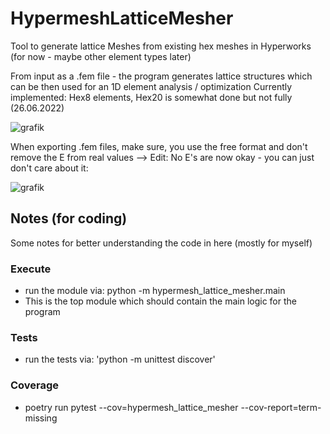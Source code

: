 # HypermeshLatticeMesher

Tool to generate lattice Meshes from existing hex meshes in Hyperworks (for now - maybe other element types later)

From input as a .fem file - the program generates lattice structures which can be then used for an 1D element analysis / optimization
Currently implemented: Hex8 elements, Hex20 is somewhat done but not fully (26.06.2022)

![grafik](https://user-images.githubusercontent.com/9959248/175821413-6ec8eb64-ae47-4e76-8399-81c49f231f12.png)

When exporting .fem files, make sure, you use the free format and don't remove the E from real values --> Edit: No E's are now okay - you can just don't care about it:

![grafik](https://user-images.githubusercontent.com/9959248/175821529-212807c2-0260-49d6-9094-f87b30b76a51.png)

## Notes (for coding)

Some notes for better understanding the code in here (mostly for myself)

### Execute

- run the module via: python -m hypermesh_lattice_mesher.main
- This is the top module which should contain the main logic for the program

### Tests

- run the tests via: 'python -m unittest discover'

### Coverage

- poetry run pytest --cov=hypermesh_lattice_mesher --cov-report=term-missing
